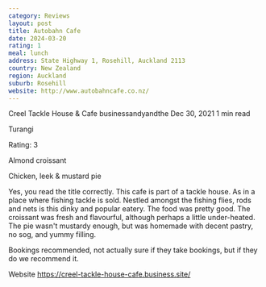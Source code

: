```yaml
---
category: Reviews
layout: post
title: Autobahn Cafe
date: 2024-03-20
rating: 1
meal: lunch
address: State Highway 1, Rosehill, Auckland 2113
country: New Zealand
region: Auckland
suburb: Rosehill
website: http://www.autobahncafe.co.nz/
---
```


Creel Tackle House & Cafe
businessandyandthe
Dec 30, 2021
1 min read

Turangi

Rating: 3 

Almond croissant

Chicken, leek & mustard pie 

Yes, you read the title correctly. This cafe is part of a tackle house. As in a place where fishing tackle is sold. Nestled amongst the fishing flies, rods and nets is this dinky and popular eatery. The food was pretty good. The croissant was fresh and flavourful, although perhaps a little under-heated. The pie wasn't mustardy enough, but was homemade with decent pastry, no sog, and yummy filling. 

Bookings recommended, not actually sure if they take bookings, but if they do we recommend it. 

Website https://creel-tackle-house-cafe.business.site/